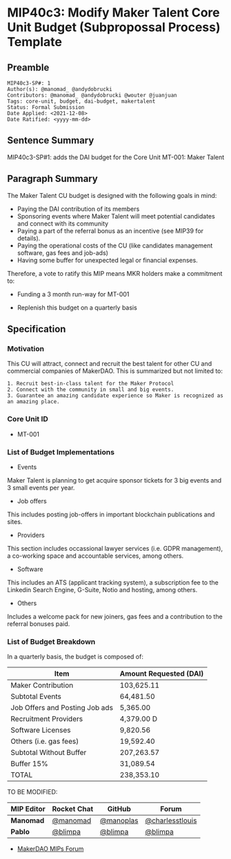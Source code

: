 # MIP40c3: Modify Maker Talent Core Unit Budget (Subpropossal Process) Template

## Preamble

```
MIP40c3-SP#: 1
Author(s): @manomad_ @andydobrucki
Contributors: @manomad_ @andydobrucki @wouter @juanjuan
Tags: core-unit, budget, dai-budget, makertalent
Status: Formal Submission
Date Applied: <2021-12-08>
Date Ratified: <yyyy-mm-dd>
```

## Sentence Summary

MIP40c3-SP#1: adds the DAI budget for the Core Unit MT-001: Maker Talent

## Paragraph Summary

The Maker Talent CU budget is designed with the following goals in mind:

- Paying the DAI contribution of its members 
- Sponsoring events where Maker Talent will meet potential candidates and connect with its community
- Paying a part of the referral bonus as an incentive (see MIP39 for details).
- Paying the operational costs of the CU (like candidates management software, gas fees and job-ads)
- Having some buffer for unexpected legal or financial expenses.

Therefore, a vote to ratify this MIP means MKR holders make a commitment to:

- Funding a 3 month run-way for MT-001

- Replenish this budget on a quarterly basis

## Specification

### Motivation

This CU will attract, connect and recruit the best talent for other CU and commercial companies of MakerDAO. This is summarized but not limited to:

    1. Recruit best-in-class talent for the Maker Protocol
    2. Connect with the community in small and big events.
    3. Guarantee an amazing candidate experience so Maker is recognized as an amazing place.

### Core Unit ID

- MT-001

### List of Budget Implementations

- Events

Maker Talent is planning to get acquire sponsor tickets for 3 big events and 3 small events per year. 

- Job offers

This includes posting job-offers in important blockchain publications and sites.

- Providers

This section includes occassional lawyer services (i.e. GDPR management), a co-working space and accountable services, among others.

- Software

This includes an ATS (applicant tracking system), a subscription fee to the Linkedin Search Engine, G-Suite, Notio and hosting, among others.

- Others

Includes a welcome pack for new joiners, gas fees and a contribution to the referral bonuses paid.

### List of Budget Breakdown

In a quarterly basis, the budget is composed of:

Item | Amount Requested (DAI)
------------ | -------------
Maker Contribution | 103,625.11 
Subtotal Events | 64,481.50 
Job Offers and Posting Job ads | 5,365.00 
Recruitment Providers | 4,379.00 D
Software Licenses | 9,820.56 
Others (i.e. gas fees) | 19,592.40 
Subtotal Without Buffer | 207,263.57 
Buffer 15% | 31,089.54 
TOTAL| 238,353.10 

TO BE MODIFIED:

| MIP Editor | Rocket Chat | GitHub | Forum |
|-|-|-|-|
| **Manomad** | [@manomad](https://chat.makerdao.com/) | [@manoplas](https://github.com/manoplas) | [@charlesstlouis](https://forum.makerdao.com/u/charlesstlouis/summary) |
| **Pablo** | [@blimpa](https://chat.makerdao.com/) | [@blimpa](https://github.com/blimpa) | [@blimpa](https://forum.makerdao.com/u/blimpa/summary) |

* [MakerDAO MIPs Forum](https://forum.makerdao.com/c/mips/14)
